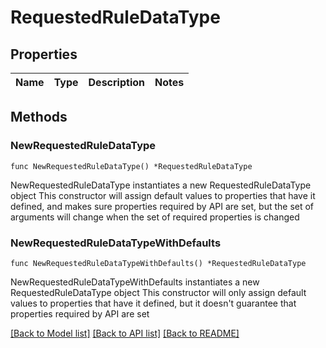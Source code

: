# RequestedRuleDataType

## Properties

Name | Type | Description | Notes
------------ | ------------- | ------------- | -------------

## Methods

### NewRequestedRuleDataType

`func NewRequestedRuleDataType() *RequestedRuleDataType`

NewRequestedRuleDataType instantiates a new RequestedRuleDataType object
This constructor will assign default values to properties that have it defined,
and makes sure properties required by API are set, but the set of arguments
will change when the set of required properties is changed

### NewRequestedRuleDataTypeWithDefaults

`func NewRequestedRuleDataTypeWithDefaults() *RequestedRuleDataType`

NewRequestedRuleDataTypeWithDefaults instantiates a new RequestedRuleDataType object
This constructor will only assign default values to properties that have it defined,
but it doesn't guarantee that properties required by API are set


[[Back to Model list]](../README.md#documentation-for-models) [[Back to API list]](../README.md#documentation-for-api-endpoints) [[Back to README]](../README.md)


